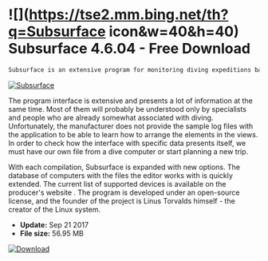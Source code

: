 # ![](https://tse2.mm.bing.net/th?q=Subsurface icon&w=40&h=40) Subsurface 4.6.04 - Free Download

```sh
Subsurface is an extensive program for monitoring diving expeditions based on files generated by specialized computers. The application allows you to import logs from measuring devices and websites for divers, and then present data from a specific trip in the form of numerous tables, maps, charts and summaries. It is also possible to create plans for new expeditions and export them to external files.
```
[![Subsurface](https:https://tse1.mm.bing.net/th?id=OIP.GJfdv8v_prPwJOIRZo03VQHaF-&pid=Api)](https://softexe.net/win/business/finance/subsurface:pRhpe.html)

The program interface is extensive and presents a lot of information at the same time. Most of them will probably be understood only by specialists and people who are already somewhat associated with diving. Unfortunately, the manufacturer does not provide the sample log files with the application to be able to learn how to arrange the elements in the views. In order to check how the interface with specific data presents itself, we must have our own file from a dive computer or start planning a new trip.
 
 With each compilation, Subsurface is expanded with new options. The database of computers with the files the editor works with is quickly extended. The current list of supported devices is available on the producer's website . The program is developed under an open-source license, and the founder of the project is Linus Torvalds himself - the creator of the Linux system.


- **Update:** Sep 21 2017
- **File size:** 56.95 MB

[![Download](https://cdn.softexe.net/static/img/download.png)](https://softexe.net/win/business/finance/subsurface:pRhpe.html)

